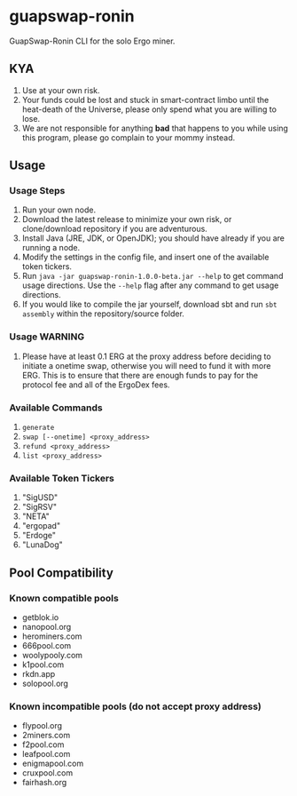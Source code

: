 # guapswap-ronin
GuapSwap-Ronin CLI for the solo Ergo miner.

## KYA

1. Use at your own risk.
2. Your funds could be lost and stuck in smart-contract limbo until the heat-death of the Universe, please only spend what you are willing to lose.
3. We are not responsible for anything **bad** that happens to you while using this program, please go complain to your mommy instead.

## Usage

### Usage Steps

1. Run your own node.
2. Download the latest release to minimize your own risk, or clone/download repository if you are adventurous. 
3. Install Java (JRE, JDK, or OpenJDK); you should have already if you are running a node.
4. Modify the settings in the config file, and insert one of the available token tickers.
5. Run `java -jar guapswap-ronin-1.0.0-beta.jar --help` to get command usage directions. Use the `--help` flag after any command to get usage directions.
6. If you would like to compile the jar yourself, download sbt and run `sbt assembly` within the repository/source folder.

### Usage WARNING

1. Please have at least 0.1 ERG at the proxy address before deciding to initiate a onetime swap, otherwise you will need to fund it with more ERG. This is to ensure that there are enough funds to pay for the protocol fee and all of the ErgoDex fees.

### Available Commands
1. `generate`
2. `swap [--onetime] <proxy_address>`
3. `refund <proxy_address>`
4. `list <proxy_address>`

### Available Token Tickers
1. "SigUSD"
2. "SigRSV"
3. "NETA"
4. "ergopad"
5. "Erdoge"
6. "LunaDog"

## Pool Compatibility

### Known compatible pools

- getblok.io
- nanopool.org
- herominers.com
- 666pool.com
- woolypooly.com
- k1pool.com
- rkdn.app
- solopool.org

### Known incompatible pools (do not accept proxy address)

- flypool.org
- 2miners.com
- f2pool.com
- leafpool.com
- enigmapool.com
- cruxpool.com
- fairhash.org